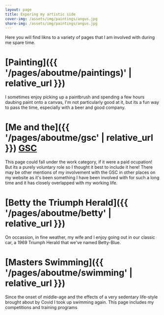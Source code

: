 ```yaml
---
layout: page
title: Exporing my artistic side
cover-img: /assets/img/paintings/angus.jpg
share-img: /assets/img/paintings/angus.jpg
---
```


Here you will find likns to a variety of pages that I am involved with during me spare time.

# [Painting]({{ '/pages/aboutme/paintings)' | relative_url }})

I sometimes enjoy picking up a paintbrush and spending a few hours daubing paint onto a canvas, I'm not particularly good at it, but its a fun way to pass the time, especially with a beer and good company.

# [Me and the]({{ '/pages/aboutme/gsc' | relative_url }}) [GSC](www.gensc.org)

This page could fall under the work category, if it were a paid ocupation! But its a purely voluntary role so I thought it best to include it here! There may be other mentions of my involvement with the GSC in other places on my website as it's been something I have been involved with for such a long time and it has closely overlapped with my working life.

# [Betty the Triumph Herald]({{ '/pages/aboutme/betty' | relative_url }})

On occassion, in fine weather, my wife and I enjoy going out in our classic car, a 1969 Triumph Herald that we've named Betty-Blue.

# [Masters Swimming]({{ '/pages/aboutme/swimming' | relative_url }})

Since the onset of middle-age and the effects of a very sedentary life-style brought about by Covid I took up swimming again. This page includes my competitions and training programs
